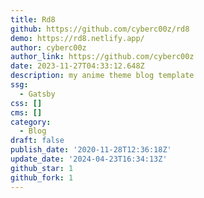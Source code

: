 ```yaml
---
title: Rd8
github: https://github.com/cyberc00z/rd8
demo: https://rd8.netlify.app/
author: cyberc00z
author_link: https://github.com/cyberc00z
date: 2023-11-27T04:33:12.648Z
description: my anime theme blog template
ssg:
  - Gatsby
css: []
cms: []
category:
  - Blog
draft: false
publish_date: '2020-11-28T12:36:18Z'
update_date: '2024-04-23T16:34:13Z'
github_star: 1
github_fork: 1
---
```

